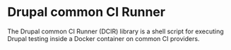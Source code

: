 Drupal common CI Runner
=======================

The Drupal common CI Runner (DCIR) library is a shell script for executing
Drupal testing inside a Docker container on common CI providers.
